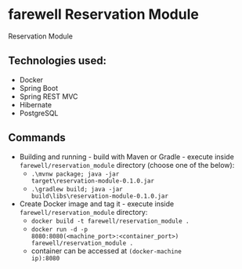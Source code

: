 # farewell Reservation Module
Reservation Module

## Technologies used:
* Docker
* Spring Boot
* Spring REST MVC
* Hibernate
* PostgreSQL

## Commands
* Building and running - build with Maven or Gradle - execute inside <code>farewell/reservation_module</code> directory (choose one of the below):
    * <code>.\mvnw package; java -jar target\reservation-module-0.1.0.jar</code>
    * <code>.\gradlew build; java -jar build\libs\reservation-module-0.1.0.jar</code>
* Create Docker image and tag it - execute inside <code>farewell/reservation_module</code> directory:
    * <code>docker build -t farewell/reservation_module .</code>
    * <code>docker run -d -p 8080:8080(<machine_port>:<container_port>) farewell/reservation_module .</code>
    * container can be accessed at <code>(docker-machine ip):8080</code>